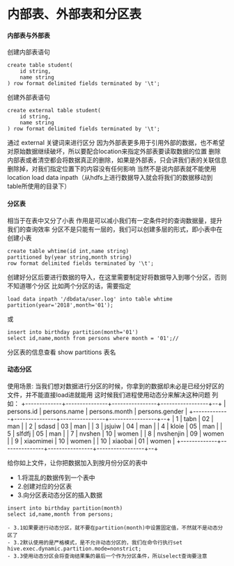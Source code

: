 ﻿# 内部表、外部表和分区表

#### 内部表与外部表
创建内部表语句


```
create table student(
	id string,
	name string
) row format delimited fields terminated by '\t';
```


创建外部表语句


```
create external table student(
	id string,
	name string
) row format delimited fields terminated by '\t';
```


通过 external 关键词来进行区分
因为外部表更多用于引用外部的数据，也不希望对原始数据继续破坏，所以要配合location来指定外部表要读取数据的位置
删除内部表或者清空都会将数据真正的删除，如果是外部表，只会讲我们表的关联信息删除掉，对我们指定位置下的内容没有任何影响
当然不是说内部表就不能使用location
load data inpath（从hdfs上进行数据导入就会将我们的数据移动到table所使用的目录下）

#### 分区表
相当于在表中又分了小表
作用是可以减小我们有一定条件时的查询数据量，提升我们的查询效率
分区不是只能有一层的，我们可以创建多层的形式，即小表中在创建小表


```
create table whtime(id int,name string)
partitioned by(year string,month string)
row format delimited fields terminated by '\t';
```


创建好分区后要进行数据的导入，在这里需要制定好将数据导入到哪个分区，否则不知道哪个分区
比如两个分区的话，需要指定


```
load data inpath '/dbdata/user.log' into table whtime partition(year='2018',month='01');
```


或


```
insert into birthday partition(month='01')
select id,name,month from persons where month = '01';//
```


分区表的信息查看
show partitions 表名

#### 动态分区
使用场景:
当我们想对数据进行分区的时候，你拿到的数据却未必是已经分好区的文件，并不能直接load进就能用
这时候我们进程使用动态分来解决这种问题
列如：
+-------------+---------------+----------------+-----------------+--+
| persons.id  | persons.name  | persons.month  | persons.gender  |
+-------------+---------------+----------------+-----------------+--+
| 1           | tabn          | 02             | man             |
| 2           | sdasd         | 03             | man             |
| 3           | jsjuiw        | 04             | man             |
| 4           | kloie         | 05             | man             |
| 5           | slfdfj        | 05             | man             |
| 7           | nvshen        | 10             | women           |
| 8           | nvshenjin     | 09             | women           |
| 9           | xiaomimei     | 10             | women           |
| 10          | xiaobai       | 01             | women           |
+-------------+---------------+----------------+-----------------+--+

给你如上文件，让你把数据加入到按月份分区的表中
- 1.将混乱的数据传到一个表中
- 2.创建对应的分区表
- 3.向分区表动态分区的插入数据

```
insert into birthday partition(month)
select id,name,month from persons;
```

	- 3.1如果要进行动态分区，就不要在partition(month)中设置固定值，不然就不是动态分区了
	- 3.2默认使用的是严格模式，是不允许动态分区的，我们在命令行执行set hive.exec.dynamic.partition.mode=nonstrict;
	- 3.3使用动态分区会将查询结果集的最后一个作为分区条件，所以select查询要注意